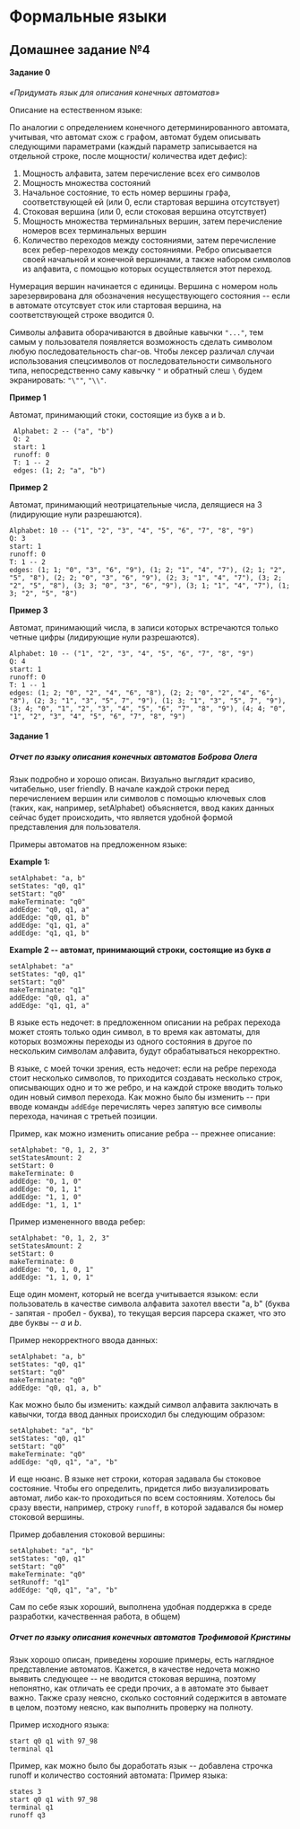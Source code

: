 # Формальные языки
## Домашнее задание №4

#### Задание 0
*«Придумать язык для описания конечных автоматов»*

Описание на естественном языке:

По аналогии с определением конечного детерминированного автомата, учитывая, что автомат схож с графом, автомат будем описывать следующими параметрами (каждый параметр записывается на отдельной строке, после мощности/ количества идет дефис):
1. Мощность алфавита, затем перечисление всех его символов
2. Мощность множества состояний
3. Начальное состояние, то есть номер вершины графа, соответствующей ей (или 0, если стартовая вершина отсутствует)
4. Стоковая вершина (или 0, если стоковая вершина отсутствует)
5. Мощность множества терминальных вершин, затем перечисление номеров всех терминальных вершин
6. Количество переходов между состояниями, затем перечисление всех ребер-переходов между состояниями. Ребро описывается своей начальной и конечной вершинами, а также набором символов из алфавита, с помощью которых осуществляется этот переход.

Нумерация вершин начинается с единицы. Вершина с номером ноль зарезервирована для обозначения несуществующего состояния -- если в автомате отсутсвует сток или стартовая вершина, на соответствующей строке вводится 0.

Символы алфавита оборачиваются в двойные кавычки `"..."`, тем самым у пользователя появляется возможность сделать символом любую последовательность char-ов. Чтобы лексер различал случаи использования спецсимволов от последовательности символьного типа, непосредственно саму кавычку `"` и обратный слеш `\` будем экранировать: `"\""`, `"\\"`.

**Пример 1**

Автомат, принимающий стоки, состоящие из букв a и b.
```
 Alphabet: 2 -- ("a", "b")
 Q: 2
 start: 1
 runoff: 0
 T: 1 -- 2
 edges: (1; 2; "a", "b")
```
**Пример 2**

Автомат, принимающий неотрицательные числа, делящиеся на 3 (лидирующие нули разрешаются).
```
Alphabet: 10 -- ("1", "2", "3", "4", "5", "6", "7", "8", "9")
Q: 3
start: 1
runoff: 0
T: 1 -- 2
edges: (1; 1; "0", "3", "6", "9"), (1; 2; "1", "4", "7"), (2; 1; "2", "5", "8"), (2; 2; "0", "3", "6", "9"), (2; 3; "1", "4", "7"), (3; 2; "2", "5", "8"), (3; 3; "0", "3", "6", "9"), (3; 1; "1", "4", "7"), (1; 3; "2", "5", "8")
```
**Пример 3**

Автомат, принимающий числа, в записи которых встречаются только четные цифры (лидирующие нули разрешаются).
```
Alphabet: 10 -- ("1", "2", "3", "4", "5", "6", "7", "8", "9")
Q: 4
start: 1
runoff: 0
T: 1 -- 1
edges: (1; 2; "0", "2", "4", "6", "8"), (2; 2; "0", "2", "4", "6", "8"), (2; 3; "1", "3", "5", 7", "9"), (1; 3; "1", "3", "5", 7", "9"), (3; 4; "0", "1", "2", "3", "4", "5", "6", "7", "8", "9"), (4; 4; "0", "1", "2", "3", "4", "5", "6", "7", "8", "9")
```

#### Задание 1

##### Отчет по языку описания конечных автоматов Боброва Олега

Язык подробно и хорошо описан. Визуально выглядит красиво, читабельно, user friendly. В начале каждой строки перед перечислением вершин или символов с помощью ключевых слов (таких, как, например, setAlphabet) объясняется, ввод каких данных сейчас будет происходить, что является удобной формой представления для пользователя.

Примеры автоматов на предложенном языке:

**Example 1:**
```
setAlphabet: "a, b"
setStates: "q0, q1"
setStart: "q0"
makeTerminate: "q0"
addEdge: "q0, q1, a"
addEdge: "q0, q1, b"
addEdge: "q1, q1, a"
addEdge: "q1, q1, b"
```
**Example 2 -- автомат, принимающий строки, состоящие из букв *a***
```
setAlphabet: "a"
setStates: "q0, q1"
setStart: "q0"
makeTerminate: "q1"
addEdge: "q0, q1, a"
addEdge: "q1, q1, a"
```

В языке есть недочет: в предложенном описании на ребрах перехода может стоять только один символ, в то время как автоматы, для которых возможны переходы из одного состояния в другое по нескольким символам алфавита, будут обрабатываться некорректно.

В языке, с моей точки зрения, есть недочет: если на ребре перехода стоит несколько символов, то приходится создавать несколько строк, описывающих одно и то же ребро, и на каждой строке вводить только один новый символ перехода. Как можно было бы изменить -- при вводе команды `addEdge` перечислять через запятую все символы перехода, начиная с третьей позиции.

Пример, как можно изменить описание ребра -- прежнее описание:
```
setAlphabet: "0, 1, 2, 3"
setStatesAmount: 2
setStart: 0
makeTerminate: 0
addEdge: "0, 1, 0"
addEdge: "0, 1, 1"
addEdge: "1, 1, 0"
addEdge: "1, 1, 1"
```

Пример измененного ввода ребер:
```
setAlphabet: "0, 1, 2, 3"
setStatesAmount: 2
setStart: 0
makeTerminate: 0
addEdge: "0, 1, 0, 1"
addEdge: "1, 1, 0, 1"
```

Еще один момент, который не всегда учитывается языком: если пользователь в качестве символа алфавита захотел ввести "a, b" (буква - запятая - пробел - буква), то текущая версия парсера скажет, что это две буквы -- *a* и *b*.

Пример некорректного ввода данных:
```
setAlphabet: "a, b"
setStates: "q0, q1"
setStart: "q0"
makeTerminate: "q0"
addEdge: "q0, q1, a, b"
```

Как можно было бы изменить: каждый символ алфавита заключать в кавычки, тогда ввод данных происходил бы следующим образом:
```
setAlphabet: "a", "b"
setStates: "q0, q1"
setStart: "q0"
makeTerminate: "q0"
addEdge: "q0, q1", "a", "b"
```

И еще нюанс. В языке нет строки, которая задавала бы стоковое состояние. Чтобы его определить, придется либо визуализировать автомат, либо как-то проходиться по всем состояниям. Хотелось бы сразу ввести, например, строку `runoff`, в которой задавался бы номер стоковой вершины.

Пример добавления стоковой вершины:
```
setAlphabet: "a", "b"
setStates: "q0, q1"
setStart: "q0"
makeTerminate: "q0"
setRunoff: "q1"
addEdge: "q0, q1", "a", "b"
```

Сам по себе язык хороший, выполнена удобная поддержка в среде разработки, качественная работа, в общем)

##### Отчет по языку описания конечных автоматов Трофимовой Кристины
Язык хорошо описан, приведены хорошие примеры, есть наглядное представление автоматов. Кажется, в качестве недочета можно выявить следующее -- не вводится стоковая вершина, поэтому непонятно, как отличать ее среди прочих, а в автомате это бывает важно. Также сразу неясно, сколько состояний содержится в автомате в целом, поэтому неясно, как выполнить проверку на полноту.

Пример исходного языка:
```alphabet 97_98
start q0 q1 with 97_98
terminal q1
```
Пример, как можно было бы доработать язык -- добавлена строчка runoff и количество состояний автомата:
Пример языка:
```alphabet 97_98
states 3
start q0 q1 with 97_98
terminal q1
runoff q3
```
